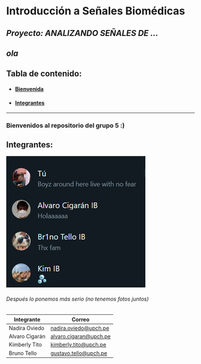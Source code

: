 # Introducción a Señales Biomédicas
## *Proyecto: ANALIZANDO SEÑALES DE ...*
## *ola*
## Tabla de contenido:
* #### [**Bienvenida**](#bienvenida)
* #### [**Integrantes**](#integrantes)
---
### <a name="bienvenida"></a>Bienvenidos al repositorio del grupo 5 :)
## <a name="integrantes"></a>Integrantes:
![img](Software/wsp.png)
###### Después lo ponemos más serio (no tenemos fotos juntos)
| **Integrante** | **Correo**|
| ---------| ----------|
| Nadira Oviedo | nadira.oviedo@upch.pe |
| Alvaro Cigarán | alvaro.cigaran@upch.pe |
| Kimberly Tito | kimberly.tito@upch.pe |
| Bruno Tello | gustavo.tello@upch.pe |
